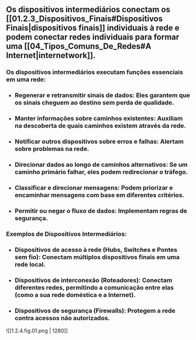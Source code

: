 ## Os **dispositivos intermediários** conectam os [[01.2.3_Dispositivos_Finais#Dispositivos Finais\|dispositivos finais]] individuais à rede e podem conectar redes individuais para formar uma [[04_Tipos_Comuns_De_Redes#A Internet\|internetwork]].

### Os dispositivos intermediários executam funções essenciais em uma rede:
* ### **Regenerar e retransmitir sinais de dados:** Eles garantem que os sinais cheguem ao destino sem perda de qualidade.
* ### **Manter informações sobre caminhos existentes:** Auxiliam na descoberta de quais caminhos existem através da rede.
* ### **Notificar outros dispositivos sobre erros e falhas:** Alertam sobre problemas na rede.
* ### **Direcionar dados ao longo de caminhos alternativos:** Se um caminho primário falhar, eles podem redirecionar o tráfego.
* ### **Classificar e direcionar mensagens:** Podem priorizar e encaminhar mensagens com base em diferentes critérios.
* ### **Permitir ou negar o fluxo de dados:** Implementam regras de segurança.
### Exemplos de Dispositivos Intermediários:
* ### **Dispositivos de acesso à rede (Hubs, Switches e Pontes sem fio):** Conectam múltiplos dispositivos finais em uma rede local.
* ### **Dispositivos de interconexão (Roteadores):** Conectam diferentes redes, permitindo a comunicação entre elas (como a sua rede doméstica e a Internet).
* ### **Dispositivos de segurança (Firewalls):** Protegem a rede contra acessos não autorizados.

![[1.2.4.fig.01.png | 1280]]